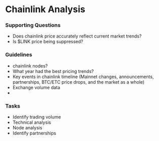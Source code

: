 # Chainlink Analysis

### Supporting Questions
- Does chainlink price accurately reflect current market trends? 
- Is $LINK price being suppressed?

### Guidelines
- chainlink nodes?
- What year had the best pricing trends?
- Key events in chainlink timeline (Mainnet changes, announcements, partnerships, BTC/ETC price drops, and the market as a whole)
- Exchange volume data
- 
### Tasks
- Identify trading volume 
- Technical analysis
- Node analysis
- Identify partnerships




